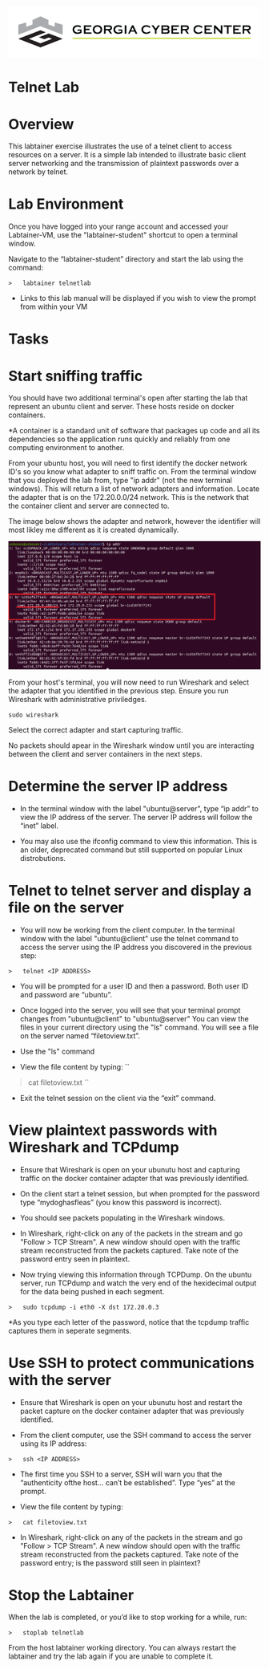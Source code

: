 ![](media/b80e0eacca6dad9d42b5dc3545946591.png)

Telnet Lab
=================================

Overview
========

This labtainer exercise illustrates the use of a telnet client to access
resources on a server. It is a simple lab intended to illustrate basic client
server networking and the transmission of plaintext passwords over a network by
telnet.

Lab Environment
===============

Once you have logged into your range account and accessed your Labtainer-VM,
use the "labtainer-student" shortcut to open a terminal window.

Navigate to the “labtainer-student” directory and start the lab using the
command:

~~~~~~~~~~~~~~~~~~~~~~~~~~~~~~~~~~~~~~~~~~~~~~~~~~~~~~~~~~~~~~~~~~~~~~~~~~~~~~~~
>   labtainer telnetlab
~~~~~~~~~~~~~~~~~~~~~~~~~~~~~~~~~~~~~~~~~~~~~~~~~~~~~~~~~~~~~~~~~~~~~~~~~~~~~~~~

-   Links to this lab manual will be displayed if you wish to view the prompt
    from within your VM

Tasks
=====

Start sniffing traffic
=====

You should have two additional terminal's open after starting the lab that represent an ubuntu client and server. These hosts reside on docker containers.

*A container is a standard unit of software that packages up code and all its dependencies so the application runs quickly and reliably from one computing environment to another.

From your ubuntu host, you will need to first identify the docker network ID's so you know what adapter to sniff traffic on. From the terminal window that you deployed the lab from, type "ip addr" (not the new terminal windows).  This will return a list of network adapters and information.  Locate the adapter that is on the 172.20.0.0/24 network.  This is the network that the container client and server are connected to. 

The image below shows the adapter and network, however the identifier will most likley me different as it is created dynamically.

![](media/adapter.PNG)

From your host's terminal, you will now need to run Wireshark and select the adapter that you identified in the previous step.  Ensure you run Wireshark with administrative priviledges. 

```
sudo wireshark

```

Select the correct adapter and start capturing traffic.

No packets should apear in the Wireshark window until you are interacting between the client and server containers in the next steps.


Determine the server IP address
=====

- In the terminal window with the label "ubuntu@server", type “ip addr” to view the IP address of the server. The
server IP address will follow the “inet” label.

- You may also use the ifconfig command to view this information. This is an older, deprecated command but still supported on popular Linux distrobutions.

Telnet to telnet server and display a file on the server
=====

- You will now be working from the client computer. In the terminal window with the label "ubuntu@client" use the telnet command to access the server using the IP
address you discovered in the previous step:

```
>   telnet <IP ADDRESS>
```

- You will be prompted for a user ID and then a password. Both user ID and password are “ubuntu”.

- Once logged into the server, you will see that your terminal prompt changes from "ubuntu@client" to "ubuntu@server" You can view the files in your current directory using the "ls" command. You will see a file on the server named “filetoview.txt”. 

- Use the "ls" command 

- View the file content by typing:
``
>   cat filetoview.txt
``
- Exit the telnet session on the client via the “exit” command.

View plaintext passwords with Wireshark and TCPdump
=====

- Ensure that Wireshark is open on your ubunutu host and capturing traffic on the docker container adapter that was previously identified. 

- On the client start a telnet session, but when prompted for the password type “mydoghasfleas” (you know this password is incorrect).

- You should see packets populating in the Wireshark windows. 

- In Wireshark, right-click on any of the packets in the stream and go "Follow > TCP Stream". A new window should open with the traffic stream reconstructed from the packets captured.  Take note of the password entry seen in plaintext.

- Now trying viewing this information through TCPDump.  On the ubuntu server, run TCPdump and watch the very end of the hexidecimal output for the data being pushed in each segment.

```
>   sudo tcpdump -i eth0 -X dst 172.20.0.3
```

*As you type each letter of the password, notice that the tcpdump traffic captures them in seperate segments.

Use SSH to protect communications with the server
=====
- Ensure that Wireshark is open on your ubunutu host and restart the packet capture on the docker container adapter that was previously identified. 

- From the client computer, use the SSH command to access the server using its IP address:
```
>   ssh <IP ADDRESS>
```
- The first time you SSH to a server, SSH will warn you that the “authenticity ofthe host… can’t be established”. Type “yes” at the prompt.

- View the file content by typing:
```
>   cat filetoview.txt
```

- In Wireshark, right-click on any of the packets in the stream and go "Follow > TCP Stream". A new window should open with the traffic stream reconstructed from the packets captured.  Take note of the password entry; is the password still seen in plaintext?

Stop the Labtainer
==================

When the lab is completed, or you’d like to stop working for a while, run:
```
>   stoplab telnetlab
```
From the host labtainer working directory. You can always restart the labtainer
and try the lab again if you are unable to complete it. 
